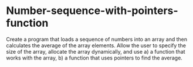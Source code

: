 # Number-sequence-with-pointers-function
Create a program that loads a sequence of numbers into an array and then calculates the average of the array elements. Allow the user to specify the size of the array, allocate the array dynamically, and use a) a function that works with the array, b) a function that uses pointers to find the average.
